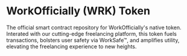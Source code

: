 # WorkOfficially (WRK) Token
The official smart contract repository for WorkOfficially's native token. Interated with our cutting-edge freelancing platform, this token fuels transactions, bolsters user safety via WorkSafe™, and amplifies utility, elevating the freelancing experience to new heights.
